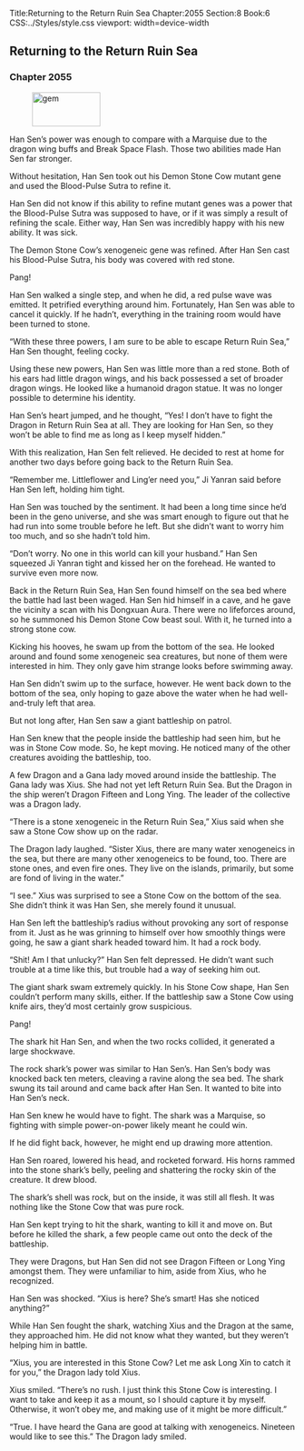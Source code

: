 Title:Returning to the Return Ruin Sea 
Chapter:2055 
Section:8 
Book:6 
CSS:../Styles/style.css 
viewport: width=device-width
  
## Returning to the Return Ruin Sea
### Chapter 2055 
<figure>
	<img src="../Images/gem.gif" alt="gem" id="gem" width="120" height="60" />
</figure>
  

  
  Han Sen’s power was enough to compare with a Marquise due to the dragon wing buffs and Break Space Flash. Those two abilities made Han Sen far stronger.

Without hesitation, Han Sen took out his Demon Stone Cow mutant gene and used the Blood-Pulse Sutra to refine it.

Han Sen did not know if this ability to refine mutant genes was a power that the Blood-Pulse Sutra was supposed to have, or if it was simply a result of refining the scale. Either way, Han Sen was incredibly happy with his new ability. It was sick.

The Demon Stone Cow’s xenogeneic gene was refined. After Han Sen cast his Blood-Pulse Sutra, his body was covered with red stone.

Pang!

Han Sen walked a single step, and when he did, a red pulse wave was emitted. It petrified everything around him. Fortunately, Han Sen was able to cancel it quickly. If he hadn’t, everything in the training room would have been turned to stone.

“With these three powers, I am sure to be able to escape Return Ruin Sea,” Han Sen thought, feeling cocky.

Using these new powers, Han Sen was little more than a red stone. Both of his ears had little dragon wings, and his back possessed a set of broader dragon wings. He looked like a humanoid dragon statue. It was no longer possible to determine his identity.

Han Sen’s heart jumped, and he thought, “Yes! I don’t have to fight the Dragon in Return Ruin Sea at all. They are looking for Han Sen, so they won’t be able to find me as long as I keep myself hidden.”

With this realization, Han Sen felt relieved. He decided to rest at home for another two days before going back to the Return Ruin Sea.

“Remember me. Littleflower and Ling’er need you,” Ji Yanran said before Han Sen left, holding him tight.

Han Sen was touched by the sentiment. It had been a long time since he’d been in the geno universe, and she was smart enough to figure out that he had run into some trouble before he left. But she didn’t want to worry him too much, and so she hadn’t told him.

“Don’t worry. No one in this world can kill your husband.” Han Sen squeezed Ji Yanran tight and kissed her on the forehead. He wanted to survive even more now.

Back in the Return Ruin Sea, Han Sen found himself on the sea bed where the battle had last been waged. Han Sen hid himself in a cave, and he gave the vicinity a scan with his Dongxuan Aura. There were no lifeforces around, so he summoned his Demon Stone Cow beast soul. With it, he turned into a strong stone cow.

Kicking his hooves, he swam up from the bottom of the sea. He looked around and found some xenogeneic sea creatures, but none of them were interested in him. They only gave him strange looks before swimming away.

Han Sen didn’t swim up to the surface, however. He went back down to the bottom of the sea, only hoping to gaze above the water when he had well-and-truly left that area.

But not long after, Han Sen saw a giant battleship on patrol.

Han Sen knew that the people inside the battleship had seen him, but he was in Stone Cow mode. So, he kept moving. He noticed many of the other creatures avoiding the battleship, too.

A few Dragon and a Gana lady moved around inside the battleship. The Gana lady was Xius. She had not yet left Return Ruin Sea. But the Dragon in the ship weren’t Dragon Fifteen and Long Ying. The leader of the collective was a Dragon lady.

“There is a stone xenogeneic in the Return Ruin Sea,” Xius said when she saw a Stone Cow show up on the radar.

The Dragon lady laughed. “Sister Xius, there are many water xenogeneics in the sea, but there are many other xenogeneics to be found, too. There are stone ones, and even fire ones. They live on the islands, primarily, but some are fond of living in the water.”

“I see.” Xius was surprised to see a Stone Cow on the bottom of the sea. She didn’t think it was Han Sen, she merely found it unusual.

Han Sen left the battleship’s radius without provoking any sort of response from it. Just as he was grinning to himself over how smoothly things were going, he saw a giant shark headed toward him. It had a rock body.

“Shit! Am I that unlucky?” Han Sen felt depressed. He didn’t want such trouble at a time like this, but trouble had a way of seeking him out.

The giant shark swam extremely quickly. In his Stone Cow shape, Han Sen couldn’t perform many skills, either. If the battleship saw a Stone Cow using knife airs, they’d most certainly grow suspicious.

Pang!

The shark hit Han Sen, and when the two rocks collided, it generated a large shockwave.

The rock shark’s power was similar to Han Sen’s. Han Sen’s body was knocked back ten meters, cleaving a ravine along the sea bed. The shark swung its tail around and came back after Han Sen. It wanted to bite into Han Sen’s neck.

Han Sen knew he would have to fight. The shark was a Marquise, so fighting with simple power-on-power likely meant he could win.

If he did fight back, however, he might end up drawing more attention.

Han Sen roared, lowered his head, and rocketed forward. His horns rammed into the stone shark’s belly, peeling and shattering the rocky skin of the creature. It drew blood.

The shark’s shell was rock, but on the inside, it was still all flesh. It was nothing like the Stone Cow that was pure rock.

Han Sen kept trying to hit the shark, wanting to kill it and move on. But before he killed the shark, a few people came out onto the deck of the battleship.

They were Dragons, but Han Sen did not see Dragon Fifteen or Long Ying amongst them. They were unfamiliar to him, aside from Xius, who he recognized.

Han Sen was shocked. “Xius is here? She’s smart! Has she noticed anything?”

While Han Sen fought the shark, watching Xius and the Dragon at the same, they approached him. He did not know what they wanted, but they weren’t helping him in battle.

“Xius, you are interested in this Stone Cow? Let me ask Long Xin to catch it for you,” the Dragon lady told Xius.

Xius smiled. “There’s no rush. I just think this Stone Cow is interesting. I want to take and keep it as a mount, so I should capture it by myself. Otherwise, it won’t obey me, and making use of it might be more difficult.”

“True. I have heard the Gana are good at talking with xenogeneics. Nineteen would like to see this.” The Dragon lady smiled.
